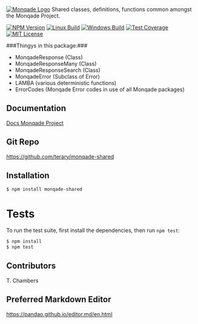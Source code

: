 [![Monqade Logo](http://static.monqade.com/images/monqade-black-blue-80percent.png)](http://monqade.com)
  Shared classes, definitions, functions common amongst the Monqade Project.

  [![NPM Version][npm-image]][npm-url]
  [![Linux Build][travis-image]][travis-url]
  [![Windows Build][appveyor-image]][appveyor-url]
  [![Test Coverage][coveralls-image]][coveralls-url]
  [![MIT License][mitlicense-image]][mitlicense-url]

###Thingys in this package:###
- MonqadeResponse (Class)
- MonqadeResponseMany (Class)
- MonqadeResponseSearch (Class)
- MonqadeError (Subclass of Error)
- LAMBA (various deterministic functions)
- ErrorCodes (Monqade Error codes in use of all Monqade packages)




## Documentation
[Docs Monqade Project](http://docs.monqade.com "documentation Monqade Project")


## Git Repo
https://github.com/terary/monqade-shared

## Installation

```bash
$ npm install monqade-shared
```


# Tests

  To run the test suite, first install the dependencies, then run `npm test`:

```bash
$ npm install
$ npm test
```
## Contributors
T. Chambers



## Preferred Markdown Editor
https://pandao.github.io/editor.md/en.html


[npm-image]: https://badge.fury.io/js/monqade-shared
[npm-url]: https://www.npmjs.com/package/monqade-shared
[downloads-image]: https://img.shields.io/npm/dm/express.svg
[downloads-url]: https://npmjs.org/package/express
[travis-image]: https://img.shields.io/travis/expressjs/express/master.svg?label=linux
[travis-url]: https://travis-ci.org/terary/monqade-shared.svg?branch=master
[appveyor-image]: https://img.shields.io/appveyor/ci/dougwilson/express/master.svg?label=windows
[appveyor-url]: https://ci.appveyor.com/project/dougwilson/express
[coveralls-image]: https://img.shields.io/coveralls/expressjs/express/master.svg
[coveralls-url]: https://coveralls.io/github/terary/monqade-shared?branch=master
[mitlicense-url]: http://opensource.org/licenses/MIT
[mitlicense-image]: http://img.shields.io/badge/license-MIT-brightgreen.svg

